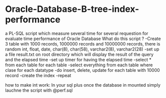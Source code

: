 # Oracle-Database-B-tree-index-performance
a PL-SQL script which measure several time for several requestion for evaluate time performance of Oracle Database
What do this script ?
-Create 3 table with 1000 records, 1000000 records and 10000000 records, there is random int, float, date, char(8), char(58), varchar2(8), varchar2(28)
-set up a file result.txt on root directory which will display the result of the query and the elapsed time
-set up timer for having the elapsed time
-select * from each table for each table 
-select everything from each table where clase for each datatype
-do insert, delete, update for each table with 10000 record
-create the index
-repeat

how to make int work:
In your sql plus once the database in mounted simply lauchne the script with @perf.sql

